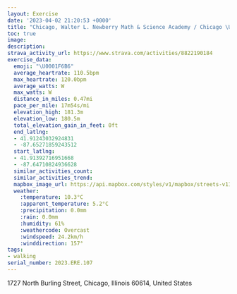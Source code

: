 ```yaml
---
layout: Exercise
date: '2023-04-02 21:20:53 +0000'
title: "Chicago, Walter L. Newberry Math & Science Academy / Chicago \U0001F6B6"
toc: true
image:
description:
strava_activity_url: https://www.strava.com/activities/8822190184
exercise_data:
  emoji: "\U0001F6B6"
  average_heartrate: 110.5bpm
  max_heartrate: 120.0bpm
  average_watts: W
  max_watts: W
  distance_in_miles: 0.47mi
  pace_per_mile: 17m54s/mi
  elevation_high: 181.3m
  elevation_low: 180.5m
  total_elevation_gain_in_feet: 0ft
  end_latlng:
  - 41.91243032924831
  - -87.65271859243512
  start_latlng:
  - 41.91392716951668
  - -87.64710824936628
  similar_activities_count:
  similar_activities_trend:
  mapbox_image_url: https://api.mapbox.com/styles/v1/mapbox/streets-v11/static/path-5+787af2-1.0(ygy~Ffb~uOBvF),pin-s-s+e5b22e(-87.6498,41.91373),pin-s-f+89ae00(-87.65104,41.91371)/auto/800x800?access_token=pk.eyJ1Ijoiam9zaGJlY2ttYW4iLCJhIjoiY205eWR2aDd1MWZ6djJrbXc4a3M0bWZleiJ9.XiG9OWkNcZk2QzjJbxLB4A
  weather:
    :temperature: 10.3°C
    :apparent_temperature: 5.2°C
    :precipitation: 0.0mm
    :rain: 0.0mm
    :humidity: 61%
    :weathercode: Overcast
    :windspeed: 24.2km/h
    :winddirection: 157°
tags:
- walking
serial_number: 2023.ERE.107
---
```

1727 North Burling Street, Chicago, Illinois 60614, United States
